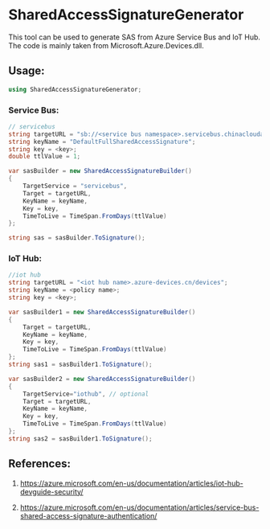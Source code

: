 # SharedAccessSignatureGenerator
This tool can be used to generate SAS from Azure Service Bus and IoT Hub. The code is mainly taken from Microsoft.Azure.Devices.dll.

## **Usage**:

```csharp
using SharedAccessSignatureGenerator;
```
### Service Bus:

```csharp
// servicebus
string targetURL = "sb://<service bus namespace>.servicebus.chinacloudapi.cn";
string keyName = "DefaultFullSharedAccessSignature";
string key = <key>;
double ttlValue = 1;

var sasBuilder = new SharedAccessSignatureBuilder()
{
    TargetService = "servicebus",
    Target = targetURL,
    KeyName = keyName,
    Key = key,
    TimeToLive = TimeSpan.FromDays(ttlValue)
};

string sas = sasBuilder.ToSignature();
```
### IoT Hub:

```csharp
//iot hub
string targetURL = "<iot hub name>.azure-devices.cn/devices";
string keyName = <policy name>;
string key = <key>;

var sasBuilder1 = new SharedAccessSignatureBuilder()
{
    Target = targetURL,
    KeyName = keyName,
    Key = key,
    TimeToLive = TimeSpan.FromDays(ttlValue)
};
string sas1 = sasBuilder1.ToSignature();

var sasBuilder2 = new SharedAccessSignatureBuilder()
{
    TargetService="iothub", // optional
    Target = targetURL,
    KeyName = keyName,
    Key = key,
    TimeToLive = TimeSpan.FromDays(ttlValue)
};
string sas2 = sasBuilder1.ToSignature();
```
## References:

1. https://azure.microsoft.com/en-us/documentation/articles/iot-hub-devguide-security/

2. https://azure.microsoft.com/en-us/documentation/articles/service-bus-shared-access-signature-authentication/

